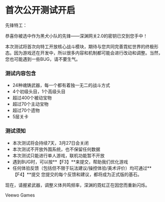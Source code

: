 # **首次公开测试开启**

先锋特工：

恭喜你被选中作为黑犬小队的先锋——深渊网关2.0的密钥已交到您手中！

本次测试将首次向特工开放核心战斗模块，期待与您共同完善霓虹世界的终极形态。因为游戏还在开发中，所以很多内容和机制都可能会进行改动和调整。当然，您也可能遇到一些BUG，请不要生气。

### 测试内容包含

* 24种魂铸武器，每一个都有着独一无二的战斗方式
* 4个初级头目，1个高级头目
* 超过400个被动宝物
* 超过70个主动宝物
* 超过70个遗物
* 5层关卡
### **测试须知**

* 本次测试将会持续7天，3月27日会关闭
* 本次测试不开放外围系统，也不保留任何数据
* 本次测试只能进行单人游戏，联机功能暂不开放
* 遇到BUG时，可以按**【F3】**来提交，帮助我们优化游戏
* 任何体验反馈（包括但不限于玩法建议/操控体验/美术评价）均可通过**【F4】**提交
您提交的每个反馈和建议，都将成为正式版的基石。

现在，请握紧武器，调整义体共鸣频率，深渊的霓虹正在因您而重新闪烁。

Veewo Games

